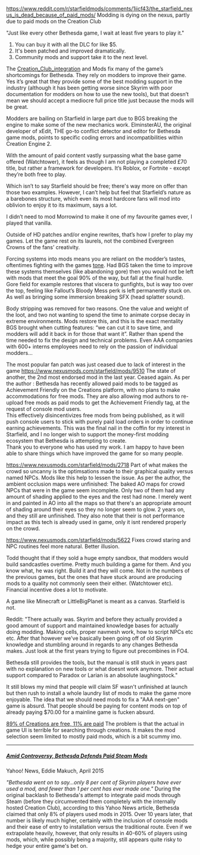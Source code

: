 https://www.reddit.com/r/starfieldmods/comments/1iicf43/the_starfield_nexus_is_dead_because_of_paid_mods/
Modding is dying on the nexus, partly due to paid mods on the Creation Club

"Just like every other Bethesda game, I wait at least five years to play it."
1. You can buy it with all the DLC for like $5. 
2. It's been patched and improved dramatically. 
3. Community mods and support take it to the next level.

The [Creation_Club_integration](New%20Updates/Creation_Club_integration.md) and Mods fix many of the game’s shortcomings for Bethesda. They rely on modders to improve their game.
Yes it’s great that they provide some of the best modding support in the industry (although it has been getting worse since Skyrim with poor documentation for modders on how to use the new tools), but that doesn’t mean we should accept a mediocre full price title just because the mods will be great. 

Modders are bailing on Starfield in large part due to BGS breaking the engine to make some of the new mechanics work. ElminsterAU, the original developer of xEdit, THE go-to conflict detector and editor for Bethesda game mods, points to specific coding errors and incompatibilities within Creation Engine 2.

With the amount of paid content vastly surpassing what the base game offered (Watchtower), it feels as though I am not playing a completed £70 title, but rather a framework for developers. It’s Roblox, or Fortnite - except they’re both free to play.

Which isn’t to say Starfield should be free; there's way more on offer than those two examples. However, I can’t help but feel that Starfield’s nature as a barebones structure, which even its most hardcore fans will mod into oblivion to enjoy it to its maximum, says a lot.

I didn’t need to mod Morrowind to make it one of my favourite games ever, I played that vanilla. 

Outside of HD patches and/or engine rewrites, that’s how I prefer to play my games. Let the game rest on its laurels, not the combined Evergreen Crowns of the fans’ creativity.

Forcing systems into mods means you are reliant on the modder’s tastes, oftentimes fighting with the games [tone](Presentation/Immersion.md). Had BGS taken the time to improve these systems themselves (like abandoning gore) then you would not be left with mods that meet the goal 90% of the way, but fall at the final hurdle. Gore field for example restores that viscera to gunfights, but is way too over the top, feeling like Fallout’s Bloody Mess perk is left permanently stuck on.
As well as bringing some immersion breaking SFX (head splatter sound).

Body stripping was removed for two reasons. One the value and weight of the loot, and two not wanting to spend the time to animate corpse decay in extreme environments. Mods restore this, and this is the exact mentality BGS brought when cutting features: “we can cut it to save time, and modders will add it back in for those that want it”. Rather than spend the time needed to fix the design and technical problems. Even AAA companies with 600+ interns employees need to rely on the passion of individual modders…

The most popular fan patch was just ceased due to lack of interest in the game
https://www.nexusmods.com/starfield/mods/9510
The state of another, the 2nd most endorsed mod in the last year. Ceased again.
As per the author : 
	Bethesda has recently allowed paid mods to be tagged as Achievement Friendly on the Creations platform, with no plans to make accommodations for free mods. They are also allowing mod authors to re-upload free mods as paid mods to get the Achievement Friendly tag, at the request of console mod users.  
	This effectively disincentivizes free mods from being published, as it will push console users to stick with purely paid load orders in order to continue earning achievements. This was the final nail in the coffin for my interest in Starfield, and I no longer wish to support the money-first modding ecosystem that Bethesda is attempting to create.  
	Thank you to everyone who has used my work. I am happy to have been able to share things which have improved the game for so many people.

https://www.nexusmods.com/starfield/mods/2718
Part of what makes the crowd so uncanny is the optimsations made to their graphical quality versus named NPCs. Mods like this help to lessen the issue.
As per the author, the ambient occlusion maps were unfinished: 
	The baked AO maps for crowd NPCs that were in the game seem incomplete. Only two of them had any amount of shading applied to the eyes and the rest had none. I merely went in and painted in AO into all the maps so that there's an appropriate amount of shading around their eyes so they no longer seem to glow.
2 years on, and they still are unfinished. They also note that their is not performance impact as this tech is already used in game, only it isnt rendered properly on the crowd.

https://www.nexusmods.com/starfield/mods/5622
Fixes crowd staring and NPC routines feel more natural. Better illusion.

Todd thought that if they sold a huge empty sandbox, that modders would build sandcastles overtime. Pretty much building a game for them.
And you know what, he was right. Build it and they will come. Not in the numbers of the previous games, but the ones that have stuck around are producing mods to a quality not commonly seen their either. (Watchtower etc). Financial incentive does a lot to motivate.

A game like Minecraft or LittleBigPlanet is meant as a canvas. Starfield is not.

Reddit: "There actually was. Skyrim and before they actually provided a good amount of support and maintained knowledge bases for actually doing modding. Making cells, proper navmesh work, how to script NPCs etc etc. After that however we've basically been going off of old Skyrim knowledge and stumbling around in regards to any changes Bethesda makes. Just look at the first years trying to figure out precombines in FO4.

Bethesda still provides the tools, but the manual is still stuck in years past with no explanation on new tools or what doesnt work anymore. Their actual support compared to Paradox or Larian is an absolute laughingstock."

It still blows my mind that people will claim SF wasn't unfinished at launch but then rush to install a whole laundry list of mods to make the game more enjoyable.
	The idea that we should need mods to fix a "AAA next-gen" game is absurd. That people should be paying for content mods on top of already paying $70.00 for a mainline game is fucken absurd.

[89% of Creations are free, 11% are paid](https://www.reddit.com/r/Starfield/comments/1kyfbnu/comment/muwwn8m/?context=3)
The problem is that the actual in game UI is terrible for searching through creations. It makes the mod selection seem limited to mostly paid mods, which is a bit scummy imo.

--- 
##### [Amid Controversy, Bethesda Defends Paid Steam Mods](https://www.yahoo.com/news/amid-controversy-bethesda-defends-paid-212200266.html?guccounter=1&guce_referrer=aHR0cHM6Ly93d3cuZ29vZ2xlLmNvbS8&guce_referrer_sig=AQAAABHuRRP3KQKwxbARFVLfoDqULH0x_WD0G1Fra40Q3loCq3l5LV40qnEykuKW-c9pIZCe6HXOHkv65dien1sxtnqfO_v5z4U-u2lFbNQ6-_hZfVrgNpvTqI8O1KwOOm3o-QgnRCsr_H-W_XuE5-QuCnt9ucdMd5b6fHO75ZgKggUD)
Yahoo! News, Eddie Makuch, April 2015

*"Bethesda went on to say...only 8 per cent of Skyrim players have ever used a mod, and fewer than 1 per cent has ever made one."*
	During the original backlash to Bethesda's attempt to integrate paid mods through Steam (before they circumvented them completely with the internally hosted Creation Club), according to this Yahoo News article, Bethesda claimed that only 8% of players used mods in 2015.
		Over 10 years later, that number is likely much higher, certainly with the inclusion of console mods and their ease of entry to installation versus the traditional route. 
			Even if we extrapolate heavily, however, that only results in 40-60% of players using mods, which, while possibly being a majority, still appears quite risky to hedge your entire game's bet on.